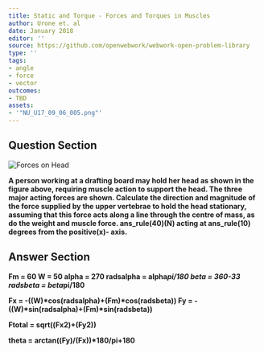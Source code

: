 ```yaml
---
title: Static and Torque - Forces and Torques in Muscles
author: Urone et. al
date: January 2018
editor: ''
source: https://github.com/openwebwork/webwork-open-problem-library
type: ''
tags:
- angle
- force
- vector
outcomes:
- TBD
assets:
- '"NU_U17_09_06_005.png"'
---
```


## Question Section 

![Forces on Head]("NU_U17_09_06_005.png")

<b>
A person working at a drafting board may hold her head as shown in the figure above, requiring muscle action to support the head. The three major acting forces are shown. Calculate the direction and magnitude of the force supplied by the upper vertebrae to hold the head stationary, assuming that this force acts along a line through the centre of mass, as do the weight and muscle force.
ans_rule(40)(N) acting at  ans_rule(10) degrees from the positive(x)- axis.



## Answer Section

Fm = 60
W = 50
alpha = 270
radsalpha = alpha*pi/180
beta = 360-33
radsbeta = beta*pi/180

Fx = -((W)*cos(radsalpha)+(Fm)*cos(radsbeta))
Fy = -((W)*sin(radsalpha)+(Fm)*sin(radsbeta))

Ftotal = sqrt((Fx**2)+(Fy**2))

theta = arctan((Fy)/(Fx))*180/pi+180